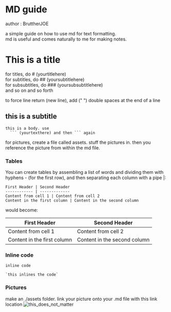 # MD guide
author : BruttherJOE

a simple guide on how to use md for text formatting.  
md is useful and comes naturally to me for making notes.

# This is a title

for titles, do # (yourtitlehere)  
for subtitles, do ## (yoursubtitlehere)  
for subsubtitles, do ### (yoursubsubtitlehere)  
and so on and so forth  
  
to force line return (new line), add ("  ") double spaces at the end of a line
## this is a subtitle

```
this is a body. use 
  ``` (yourtexthere) and then ``` again

```
for pictures, create a file called assets. stuff the pictures in. then you reference the picture from within the md file.

### Tables

You can create tables by assembling a list of words and dividing them with hyphens - (for the first row), and then separating each column with a pipe |:

```
First Header | Second Header
------------ | -------------
Content from cell 1 | Content from cell 2
Content in the first column | Content in the second column

```

would become:

First Header | Second Header
------------ | -------------
Content from cell 1 | Content from cell 2
Content in the first column | Content in the second column


### Inline code

`inline code`


```
`this inlines the code`
```

### Pictures
make an ./assets folder. link your picture onto your .md file with this link location
![this_does_not_matter](./assets/<your_picture_name_and_extension.jpg>)  


